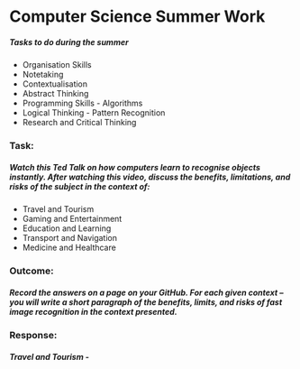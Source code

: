 # Computer Science Summer Work
##### **Tasks to do during the summer**
  * Organisation Skills
  * Notetaking 
  * Contextualisation
  * Abstract Thinking
  * Programming Skills - Algorithms
  * Logical Thinking - Pattern Recognition
  * Research and Critical Thinking

### Task:
##### Watch this Ted Talk on how computers learn to recognise objects instantly. After watching this video, discuss the benefits, limitations, and risks of the subject in the context of:
 * Travel and Tourism
 * Gaming and Entertainment
 * Education and Learning
 * Transport and Navigation
 * Medicine and Healthcare

### Outcome:
##### Record the answers on a page on your GitHub. For each given context – you will write a short paragraph of the benefits, limits, and risks of fast image recognition in the context presented.

### Response:
##### Travel and Tourism - 
